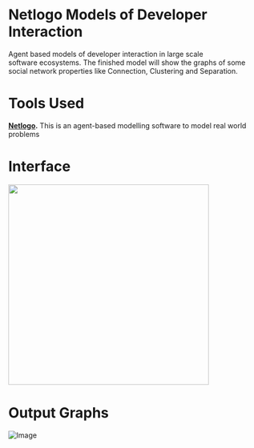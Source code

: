 # Netlogo Models of Developer Interaction
Agent based models of developer interaction in large scale software ecosystems. The finished model will show the graphs of some social network properties like Connection, Clustering and Separation.

# Tools Used
**[Netlogo](https://ccl.northwestern.edu/netlogo/download.shtml).** This is an agent-based modelling software to model real world problems

# Interface
<img src="https://github.com/SOUMEE2000/Netlogo-Models-of-Developer-Interaction/blob/main/Images/Interface.png?raw=true" height = "400">

# Output Graphs
![Image](https://github.com/SOUMEE2000/Netlogo-Models-of-Developer-Interaction/blob/main/Images/Graph-of-Connection.jpg?raw=true)
